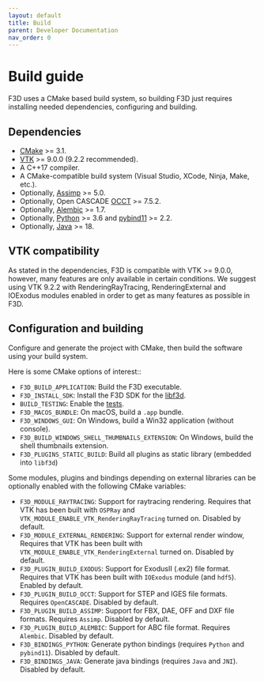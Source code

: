 ```yaml
---
layout: default
title: Build
parent: Developer Documentation
nav_order: 0
---
```


# Build guide

F3D uses a CMake based build system, so building F3D just requires installing
needed dependencies, configuring and building.

## Dependencies

* [CMake](https://cmake.org) >= 3.1.
* [VTK](https://vtk.org) >= 9.0.0 (9.2.2 recommended).
* A C++17 compiler.
* A CMake-compatible build system (Visual Studio, XCode, Ninja, Make, etc.).
* Optionally, [Assimp](https://www.assimp.org/) >= 5.0.
* Optionally, Open CASCADE [OCCT](https://dev.opencascade.org/) >= 7.5.2.
* Optionally, [Alembic](http://www.alembic.io/) >= 1.7.
* Optionally, [Python](https://www.python.org/) >= 3.6 and [pybind11](https://github.com/pybind/pybind11) >= 2.2.
* Optionally, [Java](https://www.java.com) >= 18.

## VTK compatibility

As stated in the dependencies, F3D is compatible with VTK >= 9.0.0, however, many features are only available in certain conditions. We suggest using VTK 9.2.2 with RenderingRayTracing, RenderingExternal and IOExodus modules enabled in order to get as many features as possible in F3D.

## Configuration and building

Configure and generate the project with CMake,
then build the software using your build system.

Here is some CMake options of interest::
* `F3D_BUILD_APPLICATION`: Build the F3D executable.
* `F3D_INSTALL_SDK`: Install the F3D SDK for the [libf3d](../libf3d/README.md).
* `BUILD_TESTING`: Enable the [tests](TESTING.md).
* `F3D_MACOS_BUNDLE`: On macOS, build a `.app` bundle.
* `F3D_WINDOWS_GUI`: On Windows, build a Win32 application (without console).
* `F3D_BUILD_WINDOWS_SHELL_THUMBNAILS_EXTENSION`: On Windows, build the shell thumbnails extension.
* `F3D_PLUGINS_STATIC_BUILD`: Build all plugins as static library (embedded into `libf3d`)

Some modules, plugins and bindings depending on external libraries can be optionally enabled with the following CMake variables:

* `F3D_MODULE_RAYTRACING`: Support for raytracing rendering. Requires that VTK has been built with `OSPRay` and `VTK_MODULE_ENABLE_VTK_RenderingRayTracing` turned on. Disabled by default.
* `F3D_MODULE_EXTERNAL_RENDERING`: Support for external render window, Requires that VTK has been built with `VTK_MODULE_ENABLE_VTK_RenderingExternal` turned on. Disabled by default.
* `F3D_PLUGIN_BUILD_EXODUS`: Support for ExodusII (.ex2) file format. Requires that VTK has been built with `IOExodus` module (and `hdf5`). Enabled by default.
* `F3D_PLUGIN_BUILD_OCCT`: Support for STEP and IGES file formats. Requires `OpenCASCADE`. Disabled by default.
* `F3D_PLUGIN_BUILD_ASSIMP`: Support for FBX, DAE, OFF and DXF file formats. Requires `Assimp`. Disabled by default.
* `F3D_PLUGIN_BUILD_ALEMBIC`: Support for ABC file format. Requires `Alembic`. Disabled by default.
* `F3D_BINDINGS_PYTHON`: Generate python bindings (requires `Python` and `pybind11`). Disabled by default.
* `F3D_BINDINGS_JAVA`: Generate java bindings (requires `Java` and `JNI`). Disabled by default.
